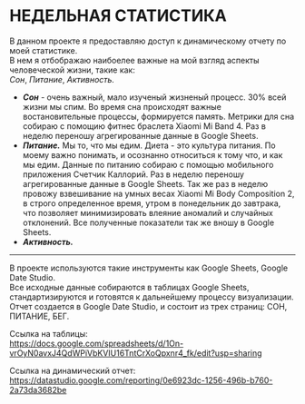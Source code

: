 # НЕДЕЛЬНАЯ СТАТИСТИКА


В данном проекте я предоставляю доступ к динамическому отчету по моей статистике.  
В нем я отбображаю наибоелее важные на мой взгляд аспекты человеческой жизни, такие как:  
*Сон*, *Питание*, *Активность.*  

 - ***Сон*** - очень важный, мало изученый жизненый процесс. 30% всей жизни мы спим. Во время сна происходят важные востановительные процессы, формируется память. Метрики для сна собираю с помощию фитнес браслета Xiaomi Mi Band 4. Раз в неделю переношу агрегированные данные в Google Sheets.  
 - ***Питание.*** Мы то, что мы едим. Диета - это культура питания. По моему важно понимать, и осознанно относиться к тому что, и как мы едим. Данные по питанию собираю с помощью мобильного приложения Счетчик Каллорий. Раз в неделю переношу агрегированные данные в Google Sheets. Так же раз в неделю провожу взвешивание на умных весах Xiaomi Mi Body Composition 2, в строго определенное время, утром в понедельник до завтрака, что позволяет минимизировать влеяние аномалий и случайных отклонений. Все полученные показатели так же вношу в Google Sheets.  
 - ***Активность.***  
   
---  
  
В проекте используются такие инструменты как Google Sheets, Google Date Studio.  
Все исходные данные собираются в таблицах Google Sheets, стандартизируются и готовятся к дальнейшему процессу визуализации.  
Отчет создается в Google Date Studio, и состоит из трех страниц: СОН, ПИТАНИЕ, БЕГ.  


Ссылка на таблицы:  
https://docs.google.com/spreadsheets/d/1On-vrOyN0avxJ4QdWPiVbKVIU16TntCrXoQpxnr4_fk/edit?usp=sharing

Ссылка на динамический отчет:  
https://datastudio.google.com/reporting/0e6923dc-1256-496b-b760-2a73da3682be
